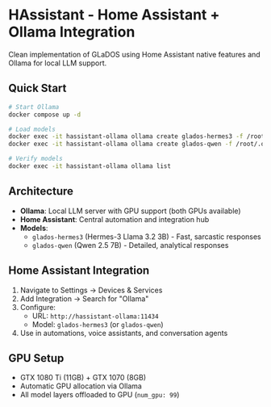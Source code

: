 # HAssistant - Home Assistant + Ollama Integration

Clean implementation of GLaDOS using Home Assistant native features and Ollama for local LLM support.

## Quick Start

```bash
# Start Ollama
docker compose up -d

# Load models
docker exec -it hassistant-ollama ollama create glados-hermes3 -f /root/.ollama/modelfiles/Modelfile.hermes3
docker exec -it hassistant-ollama ollama create glados-qwen -f /root/.ollama/modelfiles/Modelfile.qwen

# Verify models
docker exec -it hassistant-ollama ollama list
```

## Architecture

- **Ollama**: Local LLM server with GPU support (both GPUs available)
- **Home Assistant**: Central automation and integration hub
- **Models**:
  - `glados-hermes3` (Hermes-3 Llama 3.2 3B) - Fast, sarcastic responses
  - `glados-qwen` (Qwen 2.5 7B) - Detailed, analytical responses

## Home Assistant Integration

1. Navigate to Settings → Devices & Services
2. Add Integration → Search for "Ollama"
3. Configure:
   - URL: `http://hassistant-ollama:11434`
   - Model: `glados-hermes3` (or `glados-qwen`)
4. Use in automations, voice assistants, and conversation agents

## GPU Setup

- GTX 1080 Ti (11GB) + GTX 1070 (8GB)
- Automatic GPU allocation via Ollama
- All model layers offloaded to GPU (`num_gpu: 99`)
